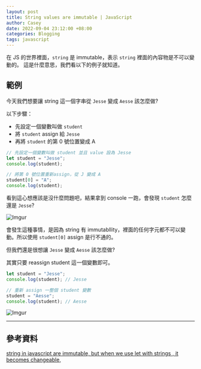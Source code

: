 ```yaml
---
layout: post
title: String values are immutable | JavaScript
author: Casey
date: 2022-09-04 23:12:00 +08:00
categories: Blogging
tags: javascript
---
```


在 JS 的世界裡面，`string` 是 immutable，表示 `string` 裡面的內容物是不可以變動的。
這是什麼意思，我們看以下的例子就知道。

## 範例

今天我們想要讓 string 這一個字串從 `Jesse` 變成 `Aesse` 該怎麼做?

以下步驟：

- 先設定一個變數叫做 `student`
- 將 `student` assign 給 `Jesse`
- 再將 `student` 的第 0 號位置變成 A

```js
// 先設定一個變數叫做 student 並且 value 設為 Jesse
let student = "Jesse";
console.log(student);

// 將第 0 號位置重新assign，從 J 變成 A
student[0] = "A";
console.log(student);
```

看到這心想應該是沒什麼問題吧，結果拿到 console 一跑，會發現 `student` 怎麼還是 `Jesse`?

![Imgur](https://i.imgur.com/DiLTKFf.png)

會發生這種事情，是因為 string 有 immutabllity，裡面的任何字元都不可以變動。所以使用 `student[0]` assign 是行不通的。

但我們還是很想讓 `Jesse` 變成 `Aesse` 該怎麼做?

其實只要 reassign student 這一個變數即可。

```js
let student = "Jesse";
console.log(student); // Jesse

// 重新 assign 一整個 student 變數
student = "Aesse";
console.log(student); // Aesse
```

![Imgur](https://i.imgur.com/wDljPnr.png)

---

## 參考資料

[string in javascript are immutable, but when we use let with strings , it becomes changeable,](https://stackoverflow.com/questions/65548251/string-in-javascript-are-immutable-but-when-we-use-let-with-strings-it-become)
